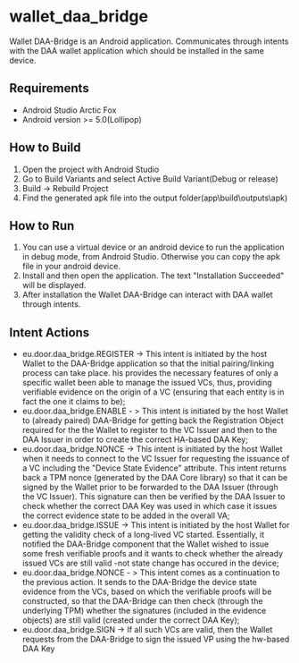 # wallet_daa_bridge

 Wallet DAA-Bridge is an Android application. 
 Communicates through intents with the DAA wallet application which should be installed in the same device.  

## Requirements
* Android Studio Arctic Fox
* Android version >= 5.0(Lollipop)

## How to Build 
 1) Open the project with Android Studio
 2) Go to Build Variants and select Active Build Variant(Debug or release)	
 3) Build -> Rebuild Project 
 4) Find the generated apk file into the output folder(app\build\outputs\apk)


## How to Run
1) You can use	a virtual device or an android device to run the application in debug mode,
from Android Studio. Otherwise you can copy the apk file in your android device. 
2) Install and then open the application. The text "Installation Succeeded" will be displayed.
3) After installation the Wallet DAA-Bridge can interact with DAA wallet through intents.

## Intent Actions
* eu.door.daa_bridge.REGISTER -> This intent is initiated by the host Wallet to the DAA-Bridge application so that the initial pairing/linking process can take place. his provides the necessary features of only a specific wallet been able to manage the issued VCs, thus, providing verifiable evidence on the origin of a VC (ensuring that each entity is in fact the one it claims to be);
* eu.door.daa_bridge.ENABLE - > This intent is initiated by the host Wallet to (already paired) DAA-Bridge for getting back the Registration Object required for the the Wallet to register to the VC Issuer and then to the DAA Issuer in order to create the correct HA-based DAA Key;
* eu.door.daa_bridge.NONCE -> This intent is initiated by the host Wallet when it needs to connect to the VC Issuer for requesting the issuance of a VC including the "Device State Evidence" attribute. This intent returns back a TPM nonce (generated by the DAA Core library) so that it can be signed by the Wallet prior to be forwarded to the DAA Issuer (through the VC Issuer). This signature can then be verified by the DAA Issuer to check whether the correct DAA Key was used in which case it issues the correct evidence state to be added in the overall VA; 
* eu.door.daa_bridge.ISSUE -> This intent is initiated by the host Wallet for getting the validity check of a long-lived VC started. Essentially, it notified the DAA-Bridge component that the Wallet wished to issue some fresh verifiable proofs and it wants to check whether the already issued VCs are still valid  -not state change has occured in the device;
* eu.door.daa_bridge.NONCE - > This intent comes as a continuation to the previous action. It sends to the DAA-Bridge the device state evidence from the VCs, based on which the verifiable proofs will be constructed, so that the DAA-Bridge can then check (through the underlying TPM) whether the signatures (included in the evidence objects) are still valid (created under the correct DAA Key);
* eu.door.daa_bridge.SIGN -> If all such VCs are valid, then the Wallet requests from the DAA-Bridge to sign the issued VP using the hw-based DAA Key
